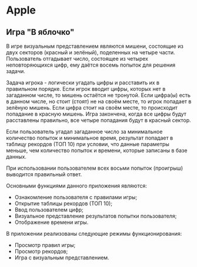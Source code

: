 # Apple
## Игра "В яблочко"

В игре визуальным представлением являются мишени, состоящие из двух секторов (красный и зелёный), поделенных на четыре части. Пользователь отгадывает число, состоящее из четырех неповторяющихся цифр, ему даётся восемь попыток для решения задачи. 

Задача игрока - логически угадать цифры и расставить их в правильном порядке. Если игрок вводит цифры, которых нет в загаданном числе, то мишень остаётся не тронутой. Если цифра(ы) есть в данном числе, но стоит (стоят) не на своём месте, то игрок попадает в зелёную мишень. Если цифра стоит на своём месте, то происходит попадание в красную мишень. Игра закончена, когда все цифры будут расставлены правильно, все четыре попадания будут в красный сектор.

Если пользователь угадал загаданное число за минимальное количество попыток и минимальное время, результат попадает в таблицу рекордов (ТОП 10) при условии, что данные параметры меньше, чем количество попыток и времени, которые записаны в базе данных.

При использовании пользователем всех восьми попыток (проигрыш) выводится правильный ответ.

Основными функциями данного приложения являются:
*	Ознакомление пользователя с правилами игры;
*	Открытие  таблицы рекордов (ТОП 10);
*	Ввод пользователем цифр;
*	Визуальное представление результатов попытки пользователя;
*	Отображение времени игры.

В приложении реализованы следующие режимы функционирования:
*	Просмотр правил игры;
*	Просмотр рекордов;
*	Игра с визуальным представлением.
